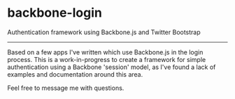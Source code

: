 backbone-login
==============

Authentication framework using Backbone.js and Twitter Bootstrap

**************

Based on a few apps I've written which use Backbone.js in the login
process.  This is a work-in-progress to create a framework for simple
authentication using a Backbone 'session' model, as I've found a
lack of examples and documentation around this area.

Feel free to message me with questions.